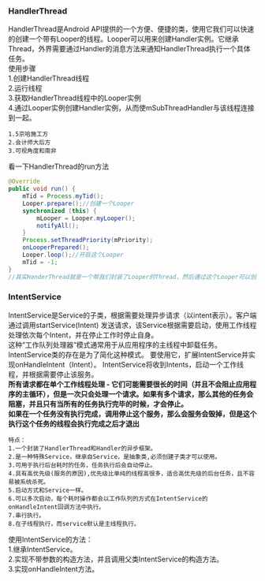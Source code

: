 ### HandlerThread<br>
HandlerThread是Android API提供的一个方便、便捷的类，使用它我们可以快速的创建一个带有Looper的线程。Looper可以用来创建Handler实例。它继承Thread，外界需要通过Handler的消息方法来通知HandlerThread执行一个具体任务。<br>
使用步骤<br>
1.创建HandlerThread线程<br>
2.运行线程<br>
3.获取HandlerThread线程中的Looper实例<br>
4.通过Looper实例创建Handler实例，从而使mSubThreadHandler与该线程连接到一起。<br>

    1.5京哈施工方
    2.会计师大后方
    3.可视角度和南非

看一下HandlerThread的run方法
```Java
@Override
public void run() {
    mTid = Process.myTid();
    Looper.prepare();//创建一个Looper
    synchronized (this) {
        mLooper = Looper.myLooper();
        notifyAll();
    }
    Process.setThreadPriority(mPriority);
    onLooperPrepared();
    Looper.loop();//开启这个Looper
    mTid = -1;
}
//其实HanderThread就是一个帮我们封装了Looper的Thread，然后通过这个Looper可以创建Handler
```
### IntentService<br>
IntentService是Service的子类，根据需要处理异步请求（以intent表示）。客户端通过调用startService(Intent) 发送请求，该Service根据需要启动，使用工作线程处理依次每个Intent，并在停止工作时停止自身。 <br>
这种“工作队列处理器”模式通常用于从应用程序的主线程中卸载任务。 IntentService类的存在是为了简化这种模式。 要使用它，扩展IntentService并实现onHandleIntent（Intent）。 IntentService将收到Intents，启动一个工作线程，并根据需要停止该服务。<br> 
**所有请求都在单个工作线程处理 - 它们可能需要很长的时间（并且不会阻止应用程序的主循环），但是一次只会处理一个请求。如果有多个请求，那么其他的任务会阻塞，并且只有当所有的任务执行完毕的时候，才会停止。**<br>
**如果在一个任务没有执行完成，调用停止这个服务，那么会服务会毁掉，但是这个执行这个任务的线程会执行完成之后才退出**

    特点：
    1.一个封装了HandlerThread和Handler的异步框架。
    2.是一种特殊Service，继承自Service，是抽象类,必须创建子类才可以使用。
    3.可用于执行后台耗时的任务，任务执行后会自动停止。
    4.具有高优先级(服务的原因),优先级比单纯的线程高很多，适合高优先级的后台任务，且不容易被系统杀死。
    5.启动方式和Service一样。
    6.可以多次启动，每个耗时操作都会以工作队列的方式在IntentService的onHandleIntent回调方法中执行。
    7.串行执行。
    8.在子线程执行，而service默认是主线程执行。

使用IntentService的方法：<br>
1.继承IntentService。<br>
2.实现不带参数的构造方法，并且调用父类IntentService的构造方法。<br>
3.实现onHandleIntent方法。<br>

